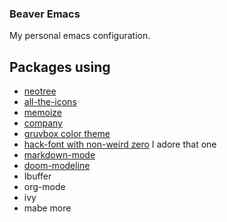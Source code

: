 ### Beaver Emacs
My personal emacs configuration.

## Packages using
- [neotree](https://github.com/jaypei/emacs-neotree)
- [all-the-icons](https://github.com/domtronn/all-the-icons.el)
- [memoize](https://github.com/skeeto/emacs-memoize)
- [company](http://company-mode.github.io/)
- [gruvbox color theme](https://github.com/greduan/emacs-theme-gruvbox)
- [hack-font with non-weird zero](https://github.com/equwal/alt-hack0)
 I adore that one
- [markdown-mode](https://github.com/defunkt/markdown-mode)
- [doom-modeline](https://github.com/seagle0128/doom-modeline)
- Ibuffer
- org-mode
- ivy
- mabe more
